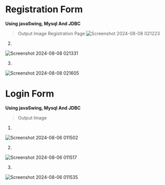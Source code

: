 # Registration Form

**Using javaSwing, Mysql And JDBC**
>Output Image
Registration Page
![Screenshot 2024-08-08 021223](https://github.com/user-attachments/assets/afe1c571-49e8-4b01-8936-915c3c0b5937)

2.
![Screenshot 2024-08-08 021331](https://github.com/user-attachments/assets/acba0132-499a-4311-9142-778819efd892)

3.
![Screenshot 2024-08-08 021605](https://github.com/user-attachments/assets/b66c1668-8381-4b3f-86d2-6e4cc540352d)



# Login Form
**Using javaSwing, Mysql And JDBC**
>Output Image

1.
![Screenshot 2024-08-06 011502](https://github.com/user-attachments/assets/e8595df2-712a-4ab3-95cf-13a416dc4676)

2.
![Screenshot 2024-08-06 011517](https://github.com/user-attachments/assets/300180aa-2c33-4271-bbe6-7c2ef778198f)


3.
![Screenshot 2024-08-06 011535](https://github.com/user-attachments/assets/61880cb9-10fa-46f1-9654-02792239d5fe)
